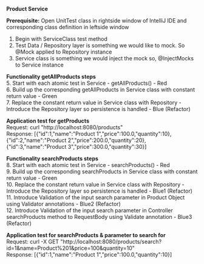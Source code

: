<b>Product Service</b>

<b>Prerequisite:</b>
 Open UnitTest class in rightside window of IntelliJ IDE and corresponding class definition in leftside window 
1. Begin with ServiceClass test method
2. Test Data / Repository layer is something we would like to mock. So @Mock applied to Repository instance
3. Service class is something we would inject the mock so, @InjectMocks to Service instance

<b>Functionality getAllProducts steps</b><br/>
5. Start with each atomic test in Service - getAllProducts() - Red<br/>
6. Build up the corresponding getAllProducts in Service class with constant return value - Green<br/>
7. Replace the constant return value in Service class with Repository - Introduce the Repository layer so persistence is handled - Blue (Refactor)

<b>Application test for getProducts</b> <br/>
Request: curl "http://localhost:8080/products" <br/>
Response: [{"id":1,"name":"Product 1","price":100.0,"quantity":10},{"id":2,"name":"Product 2","price":200.0,"quantity":20},{"id":3,"name":"Product 3","price":300.0,"quantity":30}] <br/>

<b>Functionality searchProducts steps</b> <br/>
8. Start with each atomic test in Service - searchProducts() - Red <br/>
9. Build up the corresponding searchProducts in Service class with constant return value - Green <br/>
10. Replace the constant return value in Service class with Repository - Introduce the Repository layer so persistence is handled - Blue1 (Refactor) <br/>
11. Introduce Validation of the input search parameter in Product Object using Validator annotations - Blue2 (Refactor) <br/>
12. Introduce Validation of the input search parameter in Controller searchProducts method to RequestBody using Validate annotation - Blue3 (Refactor) <br/>

<b>Application test for searchProducts & parameter to search for</b> <br/>
Request: curl -X GET "http://localhost:8080/products/search?id=1&name=Product%201&price=100&quantity=10" <br/>
Response: [{"id":1,"name":"Product 1","price":100.0,"quantity":10}] <br/>
